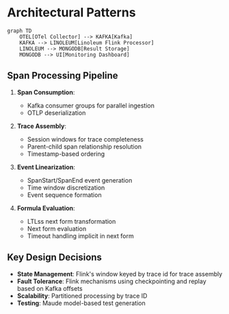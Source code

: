 # Architectural Patterns

```mermaid
graph TD
    OTEL[OTel Collector] --> KAFKA[Kafka]
    KAFKA --> LINOLEUM[Linoleum Flink Processor]
    LINOLEUM --> MONGODB[Result Storage]
    MONGODB --> UI[Monitoring Dashboard]
```

## Span Processing Pipeline
1. **Span Consumption**: 
   - Kafka consumer groups for parallel ingestion
   - OTLP deserialization

2. **Trace Assembly**:
   - Session windows for trace completeness
   - Parent-child span relationship resolution
   - Timestamp-based ordering

3. **Event Linearization**:
   - SpanStart/SpanEnd event generation
   - Time window discretization
   - Event sequence formation

4. **Formula Evaluation**:
   - LTLss next form transformation
   - Next form evaluation
   - Timeout handling implicit in next form

## Key Design Decisions
- **State Management**: Flink's window keyed by trace id for trace assembly
- **Fault Tolerance**: Flink mechanisms using checkpointing and replay based on Kafka offsets
- **Scalability**: Partitioned processing by trace ID
- **Testing**: Maude model-based test generation
